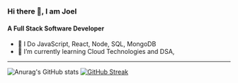### Hi there 👋, I am Joel
#### A Full Stack Software Developer


- 🔭 I Do JavaScript, React, Node, SQL, MongoDB
- 🌱 I’m currently learning Cloud Technologies and DSA, 

---
![Anurag's GitHub stats](https://github-readme-stats.vercel.app/api?username=joeljojo&show_icons=true&theme=radical)
[![GitHub Streak](https://streak-stats.demolab.com/?user=joeljojo&theme=dark)](https://git.io/streak-stats)
